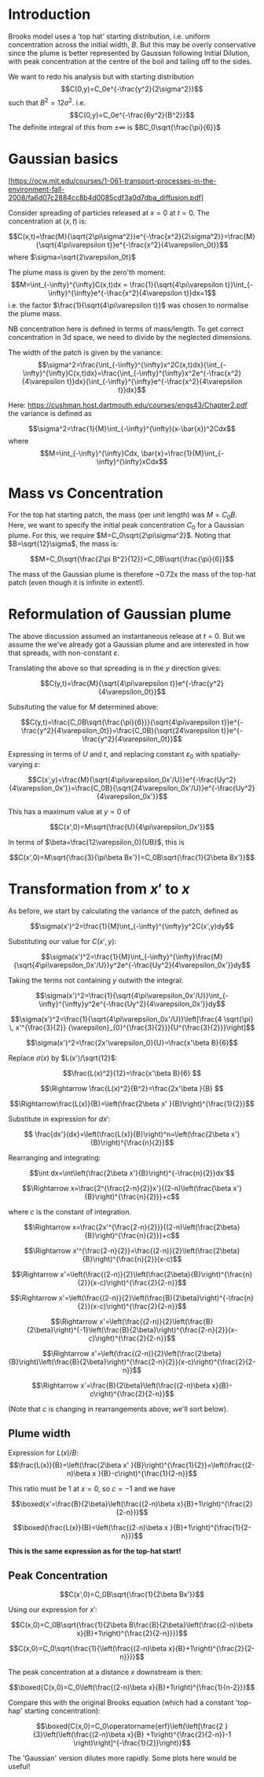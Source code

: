 # Introduction
Brooks model uses a 'top hat' starting distribution, i.e. uniform concentration across the initial width, $B$. But this may be overly conservative since the plume is better represented by Gaussian following Initial Dilution, with peak concentration at the centre of the boil and tailing off to the sides. 

We want to redo his analysis but with starting distribution
$$C(0,y)=C_0e^{-\frac{y^2}{2\sigma^2}}$$
such that  $B^2=12\sigma^2$. 
i.e.
$$C(0,y)=C_0e^{-\frac{6y^2}{B^2}}$$
The definite integral of this from $\pm\infty$ is $BC_0\sqrt{\frac{\pi}{6}}$

# Gaussian basics
[https://ocw.mit.edu/courses/1-061-transport-processes-in-the-environment-fall-2008/fa6d07c2884cc8b4d0085cdf3a0d7dba_diffusion.pdf]

Consider spreading of particles released at $x=0$ at $t=0$. The concentration at $(x,t)$ is:

$$C(x,t)=\frac{M}{\sqrt{2\pi\sigma^2}}e^{-\frac{x^2}{2\sigma^2}}=\frac{M}{\sqrt{4\pi\varepsilon t}}e^{-\frac{x^2}{4\varepsilon_0t}}$$
where $\sigma=\sqrt{2\varepsilon_0t}$

The plume mass is given by the zero'th moment:
$$M=\int_{-\infty}^{\infty}C(x,t)dx = \frac{1}{\sqrt{4\pi\varepsilon t}}\int_{-\infty}^{\infty}e^{-\frac{x^2}{4\varepsilon t}}dx=1$$
i.e. the factor $\frac{1}{\sqrt{4\pi\varepsilon t}}$ was chosen to normalise the plume mass. 

NB concentration here is defined in terms of mass/length. To get correct concentration in 3d space, we need to divide by the neglected dimensions.  

The width of the patch is given by the variance:
$$\sigma^2=\frac{\int_{-\infty}^{\infty}x^2C(x,t)dx}{\int_{-\infty}^{\infty}C(x,t)dx}=\frac{\int_{-\infty}^{\infty}x^2e^{-\frac{x^2}{4\varepsilon t}}dx}{\int_{-\infty}^{\infty}e^{-\frac{x^2}{4\varepsilon t}}dx}$$

Here:
https://cushman.host.dartmouth.edu/courses/engs43/Chapter2.pdf
the variance is defined as 

$$\sigma^2=\frac{1}{M}\int_{-\infty}^{\infty}(x-\bar{x})^2Cdx$$
where
$$M=\int_{-\infty}^{\infty}Cdx, \bar{x}=\frac{1}{M}\int_{-\infty}^{\infty}xCdx$$

# Mass vs Concentration
For the top hat starting patch, the mass (per unit length) was 
$M=C_0B$.
Here, we want to specify the initial peak concentration $C_0$ for a Gaussian plume. For this, we require $M=C_0\sqrt{2\pi\sigma^2}$. 
Noting that $B=\sqrt{12}\sigma$, the mass is:

$$M=C_0\sqrt{\frac{2\pi B^2}{12}}=C_0B\sqrt{\frac{\pi}{6}}$$

The mass of the Gaussian plume is therefore ~0.72x the mass of the top-hat patch (even though it is infinite in extent!).

# Reformulation of Gaussian plume
The above discussion assumed an instantaneous release at $t=0$. But we assume the we've already got a Gaussian plume and are interested in how that spreads, with non-constant $\varepsilon$. 

Translating the above so that spreading is in the $y$ direction gives:

$$C(y,t)=\frac{M}{\sqrt{4\pi\varepsilon t}}e^{-\frac{y^2}{4\varepsilon_0t}}$$

Subsituting the value for $M$ determined above:

$$C(y,t)=\frac{C_0B\sqrt{\frac{\pi}{6}}}{\sqrt{4\pi\varepsilon t}}e^{-\frac{y^2}{4\varepsilon_0t}}=\frac{C_0B}{\sqrt{24\varepsilon t}}e^{-\frac{y^2}{4\varepsilon_0t}}$$

Expressing in terms of $U$ and $t$, and replacing constant $\varepsilon_0$ with spatially-varying $\varepsilon$:

$$C(x',y)=\frac{M}{\sqrt{4\pi\varepsilon_0x'/U}}e^{-\frac{Uy^2}{4\varepsilon_0x'}}=\frac{C_0B}{\sqrt{24\varepsilon_0x'/U}}e^{-\frac{Uy^2}{4\varepsilon_0x'}}$$

This has a maximum value at $y=0$ of 

$$C(x',0)=M\sqrt{\frac{U}{4\pi\varepsilon_0x'}}$$

In terms of $\beta=\frac{12\varepsilon_0}{UB}$, this is

$$C(x',0)=M\sqrt{\frac{3}{\pi\beta Bx'}}=C_0B\sqrt{\frac{1}{2\beta Bx'}}$$


# Transformation from $x'$ to $x$
As before, we start by calculating the variance of the patch, defined as 

$$\sigma(x')^2=\frac{1}{M}\int_{-\infty}^{\infty}y^2C(x',y)dy$$

Substituting our value for $C(x',y)$:

$$\sigma(x')^2=\frac{1}{M}\int_{-\infty}^{\infty}\frac{M}{\sqrt{4\pi\varepsilon_0x'/U}}y^2e^{-\frac{Uy^2}{4\varepsilon_0x'}}dy$$

Taking the terms not containing $y$ outwith the integral:

$$\sigma(x')^2=\frac{1}{\sqrt{4\pi\varepsilon_0x'/U}}\int_{-\infty}^{\infty}y^2e^{-\frac{Uy^2}{4\varepsilon_0x'}}dy$$

$$\sigma(x')^2=\frac{1}{\sqrt{4\pi\varepsilon_0x'/U}}\left[\frac{4 \sqrt{\pi} \, x'^{\frac{3}{2}} {\varepsilon}_{0}^{\frac{3}{2}}}{U^{\frac{3}{2}}}\right]$$

$$\sigma(x')^2=\frac{2x'\varepsilon_0}{U}=\frac{x'\beta B}{6}$$

Replace $\sigma(x)$ by $L(x')/\sqrt{12}$:

$$\frac{L(x)^2}{12}=\frac{x'\beta B}{6} $$

$$\Rightarrow \frac{L(x)^2}{B^2}=\frac{2x'\beta }{B} $$

$$\Rightarrow\frac{L(x)}{B}=\left(\frac{2\beta x' }{B}\right)^{\frac{1}{2}}$$

Substitute in expression for $dx'$:

$$ \frac{dx'}{dx}=\left(\frac{L(x)}{B}\right)^n=\left(\frac{2\beta x'}{B}\right)^{\frac{n}{2}}$$

Rearranging and integrating:

$$\int dx=\int\left(\frac{2\beta x'}{B}\right)^{-\frac{n}{2}}dx'$$

$$\Rightarrow x=\frac{2^{\frac{2-n}{2}}x'}{(2-n)\left(\frac{\beta x'}{B}\right)^{\frac{n}{2}}}+c$$

where $c$ is the constant of integration.

$$\Rightarrow x=\frac{2x'^{\frac{2-n}{2}}}{(2-n)\left(\frac{2\beta}{B}\right)^{\frac{n}{2}}}+c$$

$$\Rightarrow x'^{\frac{2-n}{2}}=\frac{(2-n)}{2}\left(\frac{2\beta}{B}\right)^{\frac{n}{2}}(x-c)$$

$$\Rightarrow x'=\left(\frac{(2-n)}{2}\left(\frac{2\beta}{B}\right)^{\frac{n}{2}}(x-c)\right)^{\frac{2}{2-n}}$$

$$\Rightarrow x'=\left(\frac{(2-n)}{2}\left(\frac{B}{2\beta}\right)^{-\frac{n}{2}}(x-c)\right)^{\frac{2}{2-n}}$$

$$\Rightarrow x'=\left(\frac{(2-n)}{2}\left(\frac{B}{2\beta}\right)^{-1}\left(\frac{B}{2\beta}\right)^{\frac{2-n}{2}}(x-c)\right)^{\frac{2}{2-n}}$$

$$\Rightarrow x'=\left(\frac{(2-n)}{2}\left(\frac{2\beta}{B}\right)\left(\frac{B}{2\beta}\right)^{\frac{2-n}{2}}(x-c)\right)^{\frac{2}{2-n}}$$

$$\Rightarrow x'=\frac{B}{2\beta}\left(\frac{(2-n)\beta x}{B}-c\right)^{\frac{2}{2-n}}$$

(Note that $c$ is changing in rearrangements above; we'll sort below).
## Plume width
Expression for $L(x)/B$:
$$\frac{L(x)}{B}=\left(\frac{2\beta x' }{B}\right)^{\frac{1}{2}}=\left(\frac{(2-n)\beta x }{B}-c\right)^{\frac{1}{2-n}}$$

This ratio must be 1 at $x=0$, so $c=-1$ and we have 

$$\boxed{x'=\frac{B}{2\beta}\left(\frac{(2-n)\beta x}{B}+1\right)^{\frac{2}{2-n}}}$$

$$\boxed{\frac{L(x)}{B}=\left(\frac{(2-n)\beta x }{B}+1\right)^{\frac{1}{2-n}}}$$

**This is the same expression as for the top-hat start!**

## Peak Concentration

$$C(x',0)=C_0B\sqrt{\frac{1}{2\beta Bx'}}$$

Using our expression for $x'$:

$$C(x,0)=C_0B\sqrt{\frac{1}{2\beta B\frac{B}{2\beta}\left(\frac{(2-n)\beta x}{B}+1\right)^{\frac{2}{2-n}}}}$$

$$C(x,0)=C_0\sqrt{\frac{1}{\left(\frac{(2-n)\beta x}{B}+1\right)^{\frac{2}{2-n}}}}$$

The peak concentration at a distance $x$ downstream is then:

$$\boxed{C(x,0)=C_0\left(\frac{(2-n)\beta x}{B}+1\right)^{\frac{1}{n-2}}}$$

Compare this with the original Brooks equation (which had a constant 'top-hap' starting concentration):

$$\boxed{C(x,0)=C_0\operatorname{erf}\left(\left[\frac{2 }{3}\left(\left(\frac{(2-n)\beta x}{B} +1\right)^{\frac{2}{2-n}}-1 \right)\right]^{-\frac{1}{2}}\right)}$$

The 'Gaussian' version dilutes more rapidly. Some plots here would be useful! 